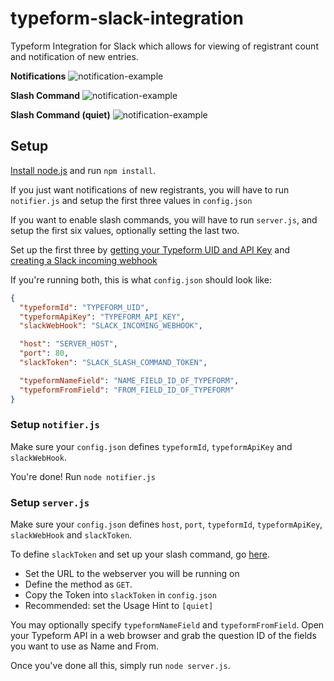# typeform-slack-integration
Typeform Integration for Slack which allows for viewing of registrant count and notification of new entries.

**Notifications**
![notification-example](http://cheniel.github.io/typeform-slack-integration/img/notification.png)

**Slash Command**
![notification-example](http://cheniel.github.io/typeform-slack-integration/img/registrants.png)

**Slash Command (quiet)**
![notification-example](http://cheniel.github.io/typeform-slack-integration/img/registrants-quiet.png)

## Setup

[Install node.js](https://nodejs.org/) and run `npm install`.

If you just want notifications of new registrants, you will have to run `notifier.js` and setup the first three values in `config.json`

If you want to enable slash commands, you will have to run `server.js`, and setup the first six values, optionally setting the last two.

Set up the first three by [getting your Typeform UID and API Key](http://helpcenter.typeform.com/hc/en-us/articles/200071986-Data-API) and [creating a Slack incoming webhook](https://api.slack.com/incoming-webhooks)

If you're running both, this is what `config.json` should look like:
```json
{
  "typeformId": "TYPEFORM_UID",
  "typeformApiKey": "TYPEFORM_API_KEY",
  "slackWebHook": "SLACK_INCOMING_WEBHOOK",

  "host": "SERVER_HOST",
  "port": 80,
  "slackToken": "SLACK_SLASH_COMMAND_TOKEN",

  "typeformNameField": "NAME_FIELD_ID_OF_TYPEFORM",
  "typeformFromField": "FROM_FIELD_ID_OF_TYPEFORM"
}
```

### Setup `notifier.js`

Make sure your `config.json` defines `typeformId`, `typeformApiKey` and `slackWebHook`.

You're done! Run `node notifier.js`

### Setup `server.js`

Make sure your `config.json` defines `host`, `port`, `typeformId`, `typeformApiKey`, `slackWebHook` and `slackToken`.

To define `slackToken` and set up your slash command, go [here](https://api.slack.com/slash-commands). 
* Set the URL to the webserver you will be running on
* Define the method as `GET`.
* Copy the Token into `slackToken` in `config.json`
* Recommended: set the Usage Hint to `[quiet]`

You may optionally specify `typeformNameField` and `typeformFromField`. Open your Typeform API in a web browser and grab the question ID of the fields you want to use as Name and From.

Once you've done all this, simply run `node server.js`.
